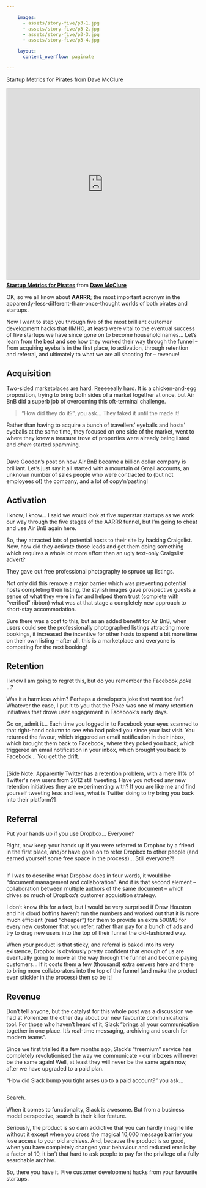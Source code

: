 ```yaml
---

    images:
      - assets/story-five/p3-1.jpg
      - assets/story-five/p3-2.jpg
      - assets/story-five/p3-3.jpg
      - assets/story-five/p3-4.jpg

    layout:
      content_overflow: paginate

---
```


Startup Metrics for Pirates from Dave McClure

<iframe src="http://www.slideshare.net/slideshow/embed_code/89026" width="100%" height="500px" frameborder="0" marginwidth="0" marginheight="0" scrolling="no" style="border:1px solid #CCC; border-width:1px; margin-bottom:5px; max-width: 100%;" allowfullscreen> </iframe> <div style="margin-bottom:5px"> <strong> <a href="https://www.slideshare.net/dmc500hats/startup-metrics-for-pirates-long-version" title="Startup Metrics for Pirates" target="_blank">Startup Metrics for Pirates</a> </strong> from <strong><a href="http://www.slideshare.net/dmc500hats" target="_blank">Dave McClure</a></strong> </div>

OK, so we all know about **AARRR**; the most important acronym in the apparently-less-different-than-once-thought worlds of both pirates and startups.

Now I want to step you through five of the most brilliant customer development hacks that (IMHO, at least) were vital to the eventual success of five startups we have since gone on to become household names… Let’s learn from the best and see how they worked their way through the funnel – from acquiring eyeballs in the first place, to activation, through retention and referral, and ultimately to what we are all shooting for – revenue!

## Acquisition

Two-sided marketplaces are hard. Reeeeeally hard. It is a chicken-and-egg proposition, trying to bring both sides of a market together at once, but Air BnB did a superb job of overcoming this oft-terminal challenge.

> “How did they do it?”, you ask… They faked it until the made it!

Rather than having to acquire a bunch of travellers’ eyeballs and hosts’ eyeballs at the same time, they focused on one side of the market, went to where they knew a treasure trove of properties were already being listed and *ahem* started spamming.

<img data-media-id="images:1">

Dave Gooden’s post on how Air BnB became a billion dollar company is brilliant. Let’s just say it all started with a mountain of Gmail accounts, an unknown number of sales people who were contracted to (but not employees of) the company, and a lot of copy’n’pasting!

## Activation

I know, I know… I said we would look at five superstar startups as we work our way through the five stages of the AARRR funnel, but I’m going to cheat and use Air BnB again here.

So, they attracted lots of potential hosts to their site by hacking Craigslist. Now, how did they activate those leads and get them doing something which requires a whole lot more effort than an ugly text-only Craigslist advert?

They gave out free professional photography to spruce up listings.

Not only did this remove a major barrier which was preventing potential hosts completing their listing, the stylish images gave prospective guests a sense of what they were in for and helped them trust (complete with “verified” ribbon) what was at that stage a completely new approach to short-stay accommodation.

Sure there was a cost to this, but as an added benefit for Air BnB, when users could see the professionally photographed listings attracting more bookings, it increased the incentive for other hosts to spend a bit more time on their own listing – after all, this is a marketplace and everyone is competing for the next booking!

## Retention

I know I am going to regret this, but do you remember the Facebook *poke* …?

Was it a harmless whim? Perhaps a developer’s joke that went too far? Whatever the case, I put it to you that the Poke was one of many retention initiatives that drove user engagement in Facebook’s early days.

Go on, admit it… Each time you logged in to Facebook your eyes scanned to that right-hand column to see who had poked you since your last visit. You returned the favour, which triggered an email notification in their inbox, which brought them back to Facebook, where they poked you back, which triggered an email notification in your inbox, which brought you back to Facebook… You get the drift.

<img data-media-id="images:2">

[Side Note: Apparently Twitter has a retention problem, with a mere 11% of Twitter's new users from 2012 still tweeting. Have you noticed any new retention initiatives they are experimenting with? If you are like me and find yourself tweeting less and less, what is Twitter doing to try bring you back into their platform?]

## Referral

Put your hands up if you use Dropbox… Everyone?

Right, now keep your hands up if you were referred to Dropbox by a friend in the first place, and/or have gone on to refer Dropbox to other people (and earned yourself some free space in the process)… Still everyone?!

<img data-media-id="images:3">


If I was to describe what Dropbox does in four words, it would be “document management and collaboration”. And it is that second element – collaboration between multiple authors of the same document – which drives so much of Dropbox’s customer acquisition strategy.

I don’t know this for a fact, but I would be very surprised if Drew Houston and his cloud boffins haven’t run the numbers and worked out that it is more much efficient (read “cheaper”) for them to provide an extra 500MB for every new customer that you refer, rather than pay for a bunch of ads and try to drag new users into the top of their funnel the old-fashioned way.

When your product is that sticky, and referral is baked into its very existence, Dropbox is obviously pretty confident that enough of us are eventually going to move all the way through the funnel and become paying customers… If it costs them a few (thousand) extra servers here and there to bring more collaborators into the top of the funnel (and make the product even stickier in the process) then so be it!

## Revenue

Don’t tell anyone, but the catalyst for this whole post was a discussion we had at Pollenizer the other day about our new favourite communications tool. For those who haven’t heard of it, Slack “brings all your communication together in one place. It’s real-time messaging, archiving and search for modern teams”.

Since we first trialled it a few months ago, Slack’s “freemium” service has completely revolutionised the way we communicate - our inboxes will never be the same again! Well, at least they will never be the same again now, after we have upgraded to a paid plan.

“How did Slack bump you tight arses up to a paid account?” you ask…

<img data-media-id="images:4">

Search.

When it comes to functionality, Slack is awesome. But from a business model perspective, search is their killer feature.

Seriously, the product is so darn addictive that you can hardly imagine life without it except when you cross the magical 10,000 message barrier you lose access to your old archives. And, because the product is so good, when you have completely changed your behaviour and reduced emails by a factor of 10, it isn’t that hard to ask people to pay for the privilege of a fully searchable archive.

So, there you have it. Five customer development hacks from your favourite startups.

